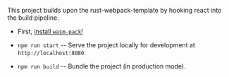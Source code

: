 This project builds upon the rust-webpack-template by hooking react into the build pipeline.

* First, [install `wasm-pack`!](https://rustwasm.github.io/wasm-pack/installer/)

* `npm run start` -- Serve the project locally for development at
  `http://localhost:8080`.

* `npm run build` -- Bundle the project (in production mode).
